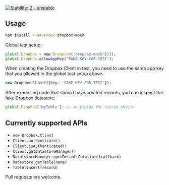 [![Stability: 2 - unstable](http://img.shields.io/badge/stability-unstable-yellow.svg)](http://nodejs.org/api/documentation.html#documentation_stability_index)

## Usage

```bash
npm install --save-dev dropbox-mock
```

Global test setup:

```javascript
global.Dropbox = new (require('dropbox-mock'))();
global.Dropbox.allowAppKey('FAKE-KEY-FOR-TEST');
```

When creating the Dropbox Client in test, you need to use the same app key that you allowed in the global test setup above.

```javascript
new Dropbox.Client({key: 'FAKE-KEY-FOR-TEST'});
```

After exercising code that should have created records, you can inspect the fake Dropbox datastore:

```javascript
global.Dropbox['MyTable']; // => yields the stored object
```

## Currently supported APIs

 - `new Dropbox.Client`
 - `Client.authenticate()`
 - `Client.isAuthenticated()`
 - `Client.getDatastoreManager()`
 - `DatatstoreManager.openDefaultDatastore(callback)`
 - `Datastore.getTable(name)`
 - `Table.insert(record)`

Pull requests are welcome.